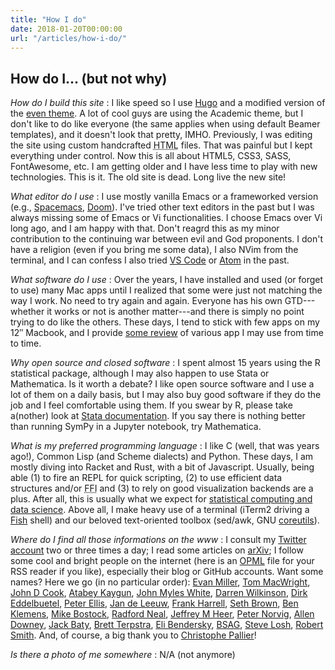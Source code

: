 ```yaml
---
title: "How I do"
date: 2018-01-20T00:00:00
url: "/articles/how-i-do/"
---
```


## How do I... (but not why)

*How do I build this site*
: I like speed so I use [Hugo](https://gohugo.io) and a modified version of the [even theme](https://themes.gohugo.io/hugo-theme-even/). A lot of cool guys are using the Academic theme, but I don't like to do like everyone (the same applies when using default Beamer templates), and it doesn't look that pretty, IMHO. Previously, I was editing the site using custom handcrafted <abbr title="Hypertext Markup Language">HTML</abbr> files. That was painful but I kept everything under control. Now this is all about HTML5, CSS3, SASS, FontAwesome, etc. I am getting older and I have less time to play with new technologies. This is it. The old site is dead. Long live the new site!

*What editor do I use*
: I use mostly vanilla Emacs or a frameworked version (e.g., [Spacemacs](https://spacemacs.org), [Doom](https://github.com/hlissner/doom-emacs)). I've tried other text editors in the past but I was always missing some of Emacs or Vi functionalities. I choose Emacs over Vi long ago, and I am happy with that. Don't reagrd this as my minor contribution to the continuing war between evil and God proponents. I don't have a religion (even if you bring me some data), I also NVim from the terminal, and I can confess I also tried [VS Code](/post/vscode-python/) or [Atom](/post/atom-stata/) in the past.

*What software do I use*
: Over the years, I have installed and used (or forget to use) many Mac apps until I realized that some were just not matching the way I work. No need to try again and again. Everyone has his own GTD---whether it works or not is another matter---and there is simply no point trying to do like the others. These days, I tend to stick with few apps on my 12″ Macbook, and I provide [some review](/categories/app-review) of various app I may use from time to time.

*Why open source and closed software*
: I spent almost 15 years using the R statistical package, although I may also happen to use Stata or Mathematica. Is it worth a debate? I like open source software and I use a lot of them on a daily basis, but I may also buy good software if they do the job and I feel comfortable using them. If you swear by R, please take a(nother) look at [Stata documentation](https://www.stata-press.com/manuals/documentation-set/). If you say there is nothing better than running SymPy in a Jupyter notebook, try Mathematica.

*What is my preferred programming language*
: I like C (well, that was years ago!), Common Lisp (and Scheme dialects) and Python. These days, I am mostly diving into Racket and Rust, with a bit of Javascript. Usually, being able (1) to fire an REPL for quick scripting, (2) to use efficient data structures and/or <abbr title="Foreign Function Interface">FFI</abbr> and (3) to rely on good visualization backends are a plus. After all, this is usually what we expect for [statistical computing and data science](https://darrenjw.wordpress.com/2013/12/23/scala-as-a-platform-for-statistical-computing-and-data-science/). Above all, I make heavy use of a terminal (iTerm2 driving a [Fish](/post/fish-shell) shell) and our beloved text-oriented toolbox (sed/awk, GNU [coreutils](https://www.gnu.org/software/coreutils/manual/)).

*Where do I find all those informations on the www*
: I consult my [Twitter account](https://twitter.com/chlalanne) two or three times a day; I read some articles on [arXiv](https://arxiv.org); I follow some cool and bright people on the internet (here is an [OPML](/files/chl.opml) file for your RSS reader if you like), especially their blog or GitHub accounts. Want some names? Here we go (in no particular order): [Evan Miller](http://www.evanmiller.org), [Tom MacWright](https://macwright.org), [John D Cook](https://www.johndcook.com/), [Atabey Kaygun](https://kaygun.tumblr.com), [John Myles White](http://www.johnmyleswhite.com), [Darren Wilkinson](https://www.staff.ncl.ac.uk/d.j.wilkinson/), [Dirk Eddelbuetel](http://dirk.eddelbuettel.com), [Peter Ellis](http://freerangestats.info), [Jan de Leeuw](http://gifi.stat.ucla.edu), [Frank Harrell](http://www.fharrell.com), [Seth Brown](http://www.drbunsen.org), [Ben Klemens](https://modelingwithdata.org), [Mike Bostock](https://bost.ocks.org/mike/), [Radford Neal](http://www.cs.toronto.edu/~radford/), [Jeffrey M Heer](https://homes.cs.washington.edu/~jheer/), [Peter Norvig](http://www.norvig.com), [Allen Downey](http://www.allendowney.com/wp/), [Jack Baty](http://baty.net), [Brett Terpstra](http://brettterpstra.com), [Eli Bendersky](https://eli.thegreenplace.net), [BSAG](https://www.rousette.org.uk), [Steve Losh](http://stevelosh.com), [Robert Smith](http://www.stylewarning.com/blog/). And, of course, a big thank you to [Christophe Pallier](http://www.pallier.org)!

*Is there a photo of me somewhere*
: N/A (not anymore)
